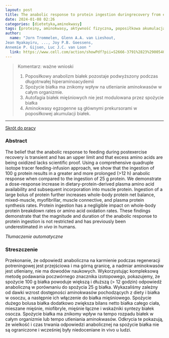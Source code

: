 ```yaml
---
layout: post
title: The anabolic response to protein ingestion duringrecovery from exercise has no upper limit inmagnitude and duration in vivo in humans
date: 2024-01-08 02:26
categories: [dietetyka,aminokwasy]
tags: [proteiny, aminokwasy, aktywność fizyczna, poposiłkowa akumulacja aminokwasów, poposiłkowy anabolizm białek]
author:
  name: "Jorn Trommelen, Glenn A.A. van Lieshout,
Jean Nyakayiru, ..., Joy P.B. Goessens,
Annemie P. Gijsen, Luc J.C. van Loon "
  link: https://www.cell.com/action/showPdf?pii=S2666-3791%2823%2900540-2
---
```


> Komentarz: ważne wnioski
> 1. Poposiłkowy anabolizm białek pozostaje podwyższony podczas długotrwałej hiperaminoacydemii
> 2. Spożycie białka ma znikomy wpływ na utlenianie aminokwasów w całym organizmie. 
> 3. Autofagia białek mięśniowych nie jest modulowana przez spożycie białka
> 4. Aminokwasy egzogenne są głównymi prekursorami w poposiłkowej akumulacji białek.
> 
<hr>

[Skrót do pracy](https://drop.2to2.pm/waHWMsTG/The%20anabolic%20response%20to%20protein%20ingestion%20during%250Arecovery%20from%20exercise%20has%20no%20upper%20limit%20in%250Amagnitude%20and%20duration.pdf) 

### Abstract
The belief that the anabolic response to feeding during postexercise recovery is transient and has an upper limit and that excess amino acids are being oxidized lacks scientific proof. Using a comprehensive quadruple isotope tracer feeding-infusion approach, we show that the ingestion of 100 g protein results in a greater and more prolonged (>12 h) anabolic response when compared to the ingestion of 25 g protein. We demonstrate a dose-response increase in dietary-protein-derived plasma amino acid availability and subsequent incorporation into muscle protein. Ingestion of a large bolus of protein further increases whole-body protein net balance, mixed-muscle, myofibrillar, muscle connective, and plasma protein synthesis rates. Protein ingestion has a negligible impact on whole-body protein breakdown rates or amino acid oxidation rates. These findings demonstrate that the magnitude and duration of the anabolic response to protein ingestion is not restricted and has previously been underestimated _in vivo_ in humans.

*Tłumaczenie automatyczne*

### Streszczenie
Przekonanie, że odpowiedź anaboliczna na karmienie podczas regeneracji potreningowej jest przejściowa i ma górną granicę, a nadmiar aminokwasów jest utleniany, nie ma dowodów naukowych. Wykorzystując kompleksową metodę podawania poczwórnego znacznika izotopowego, pokazujemy, że spożycie 100 g białka powoduje większą i dłuższą (> 12 godzin) odpowiedź anaboliczną w porównaniu do spożycia 25 g białka. Wykazaliśmy zależny od dawki wzrost dostępności aminokwasów pochodzących z diety i białka w osoczu, a następnie ich włączenie do białka mięśniowego. Spożycie dużego bolusa białka dodatkowo zwiększa bilans netto białka całego ciała, mieszane mięśnie, miofibryle, mięśnie łączne i wskaźniki syntezy białek osocza. Spożycie białka ma znikomy wpływ na tempo rozpadu białek w całym organizmie lub tempo utleniania aminokwasów. Odkrycia te pokazują, że wielkość i czas trwania odpowiedzi anabolicznej na spożycie białka nie są ograniczone i wcześniej były niedoceniane in vivo u ludzi.